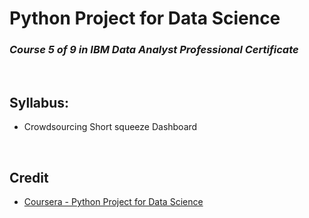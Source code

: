 # Python Project for Data Science
### <i>Course 5 of 9 in IBM Data Analyst Professional Certificate</i>

<br>

## Syllabus:
* Crowdsourcing Short squeeze Dashboard

<br>

## Credit
* [Coursera - Python Project for Data Science](https://www.coursera.org/learn/python-project-for-data-science?specialization=ibm-data-analyst#syllabus)
